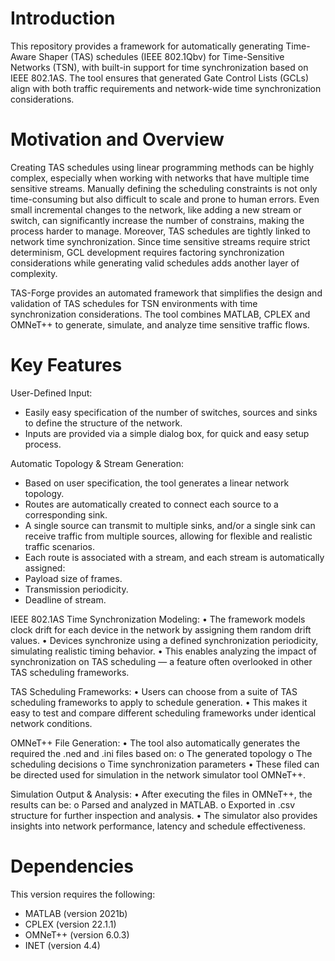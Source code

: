 # Introduction
This repository provides a framework for automatically generating Time-Aware Shaper (TAS) schedules (IEEE 802.1Qbv) for Time-Sensitive Networks (TSN), with built-in support for time synchronization based on IEEE 802.1AS. The tool ensures that generated Gate Control Lists (GCLs) align with both traffic requirements and network-wide time synchronization considerations.

# Motivation and Overview
Creating TAS schedules using linear programming methods can be highly complex, especially when working with networks that have multiple time sensitive streams. Manually defining the scheduling constraints is not only time-consuming but also difficult to scale and prone to human errors. Even small incremental changes to the network, like adding a new stream or switch, can significantly increase the number of constrains, making the process harder to manage. Moreover, TAS schedules are tightly linked to network time synchronization. Since time sensitive streams require strict determinism, GCL development requires factoring synchronization considerations while generating valid schedules adds another layer of complexity.  

TAS-Forge provides an automated framework that simplifies the design and validation of TAS schedules for TSN environments with time synchronization considerations. The tool combines MATLAB, CPLEX and OMNeT++ to generate, simulate, and analyze time sensitive traffic flows. 

# Key Features
User-Defined Input:
-	Easily easy specification of the number of switches, sources and sinks to define the structure of the network.
-	Inputs are provided via a simple dialog box, for quick and easy setup process. 

Automatic Topology & Stream Generation: 
-	Based on user specification, the tool generates a linear network topology. 
-	Routes are automatically created to connect each source to a corresponding sink. 
-	A single source can transmit to multiple sinks, and/or a single sink can receive traffic from multiple sources, allowing for flexible and realistic traffic scenarios.
-	Each route is associated with a stream, and each stream is automatically assigned:
  -	Payload size of frames. 
  -	Transmission periodicity. 
  -	Deadline of stream. 

IEEE 802.1AS Time Synchronization Modeling: 
•	The framework models clock drift for each device in the network by assigning them random drift values. 
•	Devices synchronize using a defined synchronization periodicity, simulating realistic timing behavior.
•	This enables analyzing the impact of synchronization on TAS scheduling — a feature often overlooked in other TAS scheduling frameworks. 

TAS Scheduling Frameworks:
•	Users can choose from a suite of TAS scheduling frameworks to apply to schedule generation. 
•	This makes it easy to test and compare different scheduling frameworks under identical network conditions. 

OMNeT++ File Generation:
•	The tool also automatically generates the required the .ned and .ini files based on:
o	The generated topology
o	The scheduling decisions 
o	Time synchronization parameters
•	These filed can be directed used for simulation in the network simulator tool OMNeT++. 

Simulation Output & Analysis:
•	After executing the files in OMNeT++, the results can be:
o	Parsed and analyzed in MATLAB. 
o	Exported in .csv structure for further inspection and analysis. 
•	The simulator also provides insights into network performance, latency and schedule effectiveness. 

# Dependencies
This version requires the following:

- MATLAB (version 2021b)
- CPLEX (version 22.1.1)
- OMNeT++ (version 6.0.3)
- INET (version 4.4)

